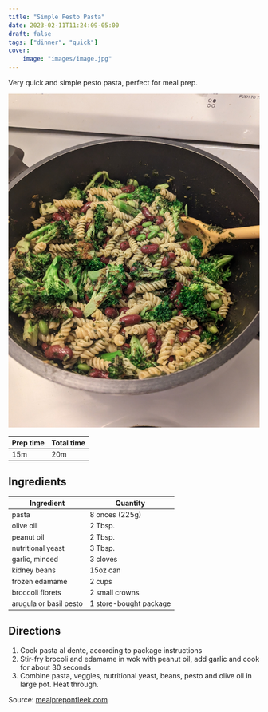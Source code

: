 ```yaml
---
title: "Simple Pesto Pasta"
date: 2023-02-11T11:24:09-05:00
draft: false
tags: ["dinner", "quick"]
cover:
    image: "images/image.jpg"
---
```



Very quick and simple pesto pasta, perfect for meal prep.

![](images/image.jpg)

|Prep time|Total time|
--- | ---
|15m|20m|


## Ingredients

|Ingredient|Quantity|
--- | ---
pasta | 8 onces (225g)
olive oil | 2 Tbsp.
peanut oil | 2 Tbsp.
nutritional yeast | 3 Tbsp.
garlic, minced | 3 cloves
kidney beans | 15oz can
frozen edamame | 2 cups
broccoli florets | 2 small crowns
arugula or basil pesto | 1 store-bought package

## Directions

1. Cook pasta al dente, according to package instructions
1. Stir-fry brocoli and edamame in wok with peanut oil, add garlic and cook for about 30 seconds
1. Combine pasta, veggies, nutritional yeast, beans, pesto and olive oil in large pot. Heat through.

Source: [mealpreponfleek.com](https://mealpreponfleek.com/vegan-arugula-pesto-pasta-meal-prep/#recipe)
